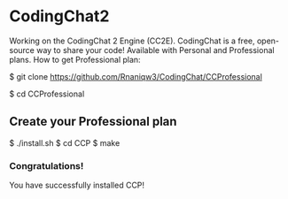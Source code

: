 # CodingChat2
Working on the CodingChat 2 Engine (CC2E).
CodingChat is a free, open-source way to share your code! Available with Personal and Professional plans.
How to get Professional plan:


$ git clone https://github.com/Rnaniqw3/CodingChat/CCProfessional

$ cd CCProfessional
## Create your Professional plan
$ ./install.sh
$ cd CCP
$ make
### Congratulations!
You have successfully installed CCP!
